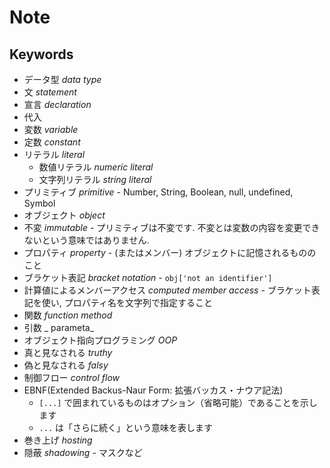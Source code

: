 # Note

## Keywords

- データ型 _data type_
- 文 _statement_
- 宣言 _declaration_
- 代入
- 変数 _variable_
- 定数 _constant_
- リテラル _literal_
  - 数値リテラル _numeric literal_
  - 文字列リテラル _string literal_
- プリミティブ _primitive_ - Number, String, Boolean, null, undefined, Symbol
- オブジェクト _object_
- 不変 _immutable_ - プリミティブは不変です. 不変とは変数の内容を変更できないという意味ではありません.
- プロパティ _property_ - (またはメンバー) オブジェクトに記憶されるもののこと
- ブラケット表記 _bracket notation_ - `obj['not an identifier']`
- 計算値によるメンバーアクセス _computed member access_ - ブラケット表記を使い, プロパティ名を文字列で指定すること
- 関数 _function_ _method_
- 引数 _ parameta_
- オブジェクト指向プログラミング _OOP_
- 真と見なされる _truthy_
- 偽と見なされる _falsy_
- 制御フロー _control flow_
- EBNF(Extended Backus-Naur Form: 拡張バッカス・ナウア記法)
  - `[...]` で囲まれているものはオプション（省略可能）であることを示します
  - `...` は「さらに続く」という意味を表します
- 巻き上げ _hosting_
- 隠蔽 _shadowing_ - マスクなど
